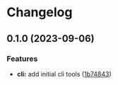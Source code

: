 # Changelog

## 0.1.0 (2023-09-06)


### Features

* **cli:** add initial cli tools ([1b74843](https://github.com/renz0ca/release-please-tests/commit/1b748437ffefbd7c344a5c14945400582b59f757))
